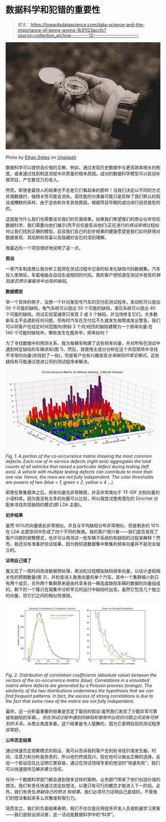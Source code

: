 # 数据科学和犯错的重要性

> 原文：<https://towardsdatascience.com/data-science-and-the-importance-of-being-wrong-1b31123accfc?source=collection_archive---------12----------------------->

![](img/cc3ba1ec201d30f6798b5e21268861ba.png)

Photo by [Ethan Sykes](https://unsplash.com/@e_sykes?utm_source=medium&utm_medium=referral) on [Unsplash](https://unsplash.com?utm_source=medium&utm_medium=referral)

数据科学可以提供高价值的见解，例如，通过发现历史数据中与更高效率相关的制度，或者通过找到制造流程中非质量的根本原因。成功的数据科学模型可以启动补救项目，产生数百万的收入。

然而，即使是最惊人的结果也不总是它们看起来的那样！当我们决定以不同的方式处理数据时，强相关性可能会消失。高性能的分类器可能只是反映了我们默认的假设或糟糕的采样。由于这些和许多其他原因，根据项目早期的成功进行投资是危险的。

这就是为什么我们也需要谈论我们的负面结果。如果我们希望我们的商业伙伴信任数据科学，我们需要向他们展示(而不仅仅是告诉他们)正在进行的*假设拒绝*过程如何让我们找到正确的模型。反驳我们自己的初步结果的健康愿望是我们如何获得对数据景观、其陷阱和惊喜以及隐藏的宝石的深刻理解。

我最近的一个项目很好地说明了这一点。

**假设**

一家汽车制造商让我分析工程师在测试过程中记录的标准化缺陷代码数据集。汽车投入使用后，车载电脑会自动生成相同的代码。我的客户想知道在测试中发现的*缺陷是否预示着服务中出现的缺陷*。

**数据模型**

举一个具体的例子，设想一个针对某型号汽车的交付前测试程序。发动机可以提出 50 个可能的缺陷，电气系统可以提出 50 个可能的缺陷，液压系统可以提出 40 个可能的缺陷。测试实验室通常只发现 2 或 3 个缺陷，并当场修复它们。大多数新车主不会遇到任何问题，但有时汽车在交付后不久就发生故障或发出警告。我们可以将客户在给定时间范围内(例如 3 个月)经历的缺陷建模为一个频率向量:在 140 个可能的缺陷中，哪些发生在服务中，频率如何？

为了寻找数据中的预测关系，我为每辆车构建了这些频率向量，并对所有在测试中遇到特定缺陷的车辆求和(图 1)。然后，我使用主成分分析在这个共现矩阵中寻找不寻常的向量(并找到了一些)。但是客户也有兴趣发现*在用缺陷的常见模式*，这些缺陷有可能通过改进公司的测试程序来解决。

![](img/5e97fa7d068e5a608e080334fb2816b5.png)

*Fig. 1\. A portion of the co-occurrence matrix showing the most common defects. Each row of in-service defects (right axis) aggregates the total counts of all vehicles that raised a particular defect during testing (left axis). A vehicle with multiple testing defects can contribute to more than one row. Hence, the rows are not fully independent. The color thresholds are powers of two (blue = 1, green ≥ 2, yellow ≥ 4 …).*

即使在聚集载体之后，频率向量也非常稀疏，并且非常类似于 TF-IDF 文档向量的小语料库。因为我没有太多的向量可以比较，所以我尝试使用潜在的 Dirichlet 分配来寻找共现缺陷的模式(即 LDA 主题)。

**初步结果**

虽然 90%的向量彼此非常相似，并且与平均缺陷分布非常相似，但是剩余的 10%在 LDA 主题空间中形成了四个不同的聚类。我的客户很兴奋——我们是否发现了客户问题的频繁模式，也许可以用测试一些车辆子系统的有缺陷的过程来解释？然而，我还没有准备好验证结果，因为我知道数据集中聚集的频率向量并不是完全独立的。

**证明自己错了**

我又花了一周时间改进数据预处理，用泊松过程模拟缺陷频率向量，以估计虚假相关性的预期数量(图 2)，并检查进入聚类向量的单个汽车。其中一个集群缩小到只有两个成员，另外两个集群原来是由共享来自一辆高度缺陷车辆的数据的向量组成的。剩下的一个簇只在我集中分析罕见的运行中缺陷时出现，虽然它包含几个独立的向量，但它们之间的相似性很弱。

![](img/63e843103ec81afee79de960bb06e9d8.png)

*Fig. 2\. Distribution of correlation coefficients (absolute value) between the vectors of the co-occurrence matrix (blue). Correlations in a simulated matrix where defects are generated by a Poisson process (orange). The similarity of the two distributions undermines the hypothesis that we can find frequent patterns. In fact, the excess of strong correlations is due to the fact that some rows of the matrix are not fully independent.*

最终，这一分析最重要的结果是否定了最初的假设:虽然我们发现了少数异常可靠或有缺陷的车辆，*，但在测试过程中遇到的缺陷和使用中出现的问题之间没有可辨别的关系*。从商业角度来看，这个结果是令人鼓舞的，因为它表明目前的测试程序非常好。

**公布否定结果**

通过快速否定频繁模式的假设，我可以告诉我的客户去别处寻找价值发生器。时间、注意力和分析是昂贵的，所以他仍然很高兴。现在他可以做出正确的选择。反驳一个假设往往比证明它更容易，通过在测试领域专家的想法时“快速失败”，我们可以快速提供见解并建立信任。

任何一个数据科学部门都会遇到很多这样的案例。业务部门带来了他们创造价值的想法，我们有责任快速过滤这些想法，以便只有可行的概念才能进入下一阶段。此外，我们有责任*质疑自己的想法* *和结果*。我们必须尽力证明自己是错的，不管我们的想法看起来多么优雅或有吸引力。

简而言之，我们的负面结果表明，我们不仅仅是应用程序开发人员或机器学习黑客——我们是假设测试者，这一活动是数据科学中的“科学”。